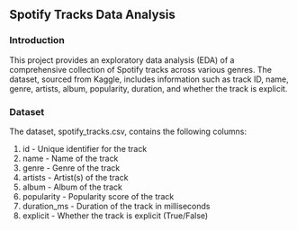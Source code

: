 ## Spotify Tracks Data Analysis
### Introduction
This project provides an exploratory data analysis (EDA) of a comprehensive collection of Spotify tracks across various genres. The dataset, sourced from Kaggle, includes information such as track ID, name, genre, artists, album, popularity, duration, and whether the track is explicit.

### Dataset
The dataset, spotify_tracks.csv, contains the following columns:

1. id - Unique identifier for the track
2. name - Name of the track
3. genre - Genre of the track
4. artists - Artist(s) of the track
5. album - Album of the track
6. popularity - Popularity score of the track
7. duration_ms - Duration of the track in milliseconds
8. explicit - Whether the track is explicit (True/False)

